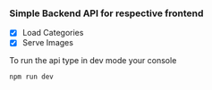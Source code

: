### Simple Backend API for respective frontend

- [x] Load Categories
- [x] Serve Images

To run the api type in dev mode your console

```
npm run dev
```

